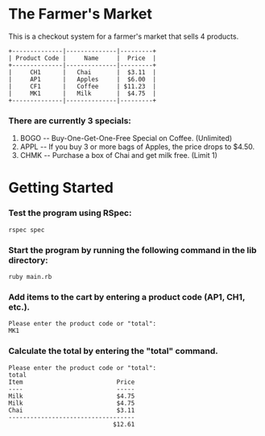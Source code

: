 # The Farmer's Market

This is a checkout system for a farmer's market that sells 4 products. 

```
+--------------|--------------|---------+
| Product Code |     Name     |  Price  |
+--------------|--------------|---------+
|     CH1      |   Chai       |  $3.11  |
|     AP1      |   Apples     |  $6.00  |
|     CF1      |   Coffee     | $11.23  |
|     MK1      |   Milk       |  $4.75  |
+--------------|--------------|---------+
```

### There are currently 3 specials:
1. BOGO -- Buy-One-Get-One-Free Special on Coffee. (Unlimited)
2. APPL -- If you buy 3 or more bags of Apples, the price drops to $4.50.
3. CHMK -- Purchase a box of Chai and get milk free. (Limit 1)

# Getting Started

### Test the program using RSpec:
`rspec spec`

### Start the program by running the following command in the lib directory:

`ruby main.rb`

### Add items to the cart by entering a product code (AP1, CH1, etc.).
```
Please enter the product code or "total": 
MK1
```

### Calculate the total by entering the "total" command.
```
Please enter the product code or "total": 
total
Item                          Price
----                          -----
Milk                          $4.75
Milk                          $4.75
Chai                          $3.11
-----------------------------------
                             $12.61
```

